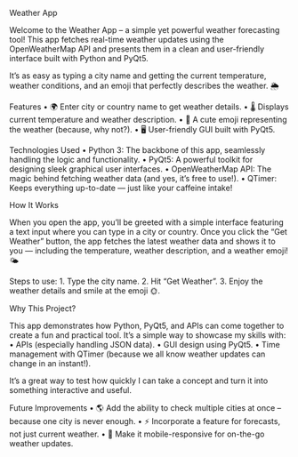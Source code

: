 Weather App

Welcome to the Weather App – a simple yet powerful weather forecasting tool! This app fetches real-time weather updates using the OpenWeatherMap API and presents them in a clean and user-friendly interface built with Python and PyQt5.

It’s as easy as typing a city name and getting the current temperature, weather conditions, and an emoji that perfectly describes the weather. 🌦️

Features
	•	🌍 Enter city or country name to get weather details.
	•	🌡️ Displays current temperature and weather description.
	•	🌈 A cute emoji representing the weather (because, why not?).
	•	🖥️ User-friendly GUI built with PyQt5.

Technologies Used
	•	Python 3: The backbone of this app, seamlessly handling the logic and functionality.
	•	PyQt5: A powerful toolkit for designing sleek graphical user interfaces.
	•	OpenWeatherMap API: The magic behind fetching weather data (and yes, it’s free to use!).
	•	QTimer: Keeps everything up-to-date — just like your caffeine intake!

How It Works

When you open the app, you’ll be greeted with a simple interface featuring a text input where you can type in a city or country. Once you click the “Get Weather” button, the app fetches the latest weather data and shows it to you — including the temperature, weather description, and a weather emoji! 🌤️

Steps to use:
	1.	Type the city name.
	2.	Hit “Get Weather”.
	3.	Enjoy the weather details and smile at the emoji 🌞.

Why This Project?

This app demonstrates how Python, PyQt5, and APIs can come together to create a fun and practical tool. It’s a simple way to showcase my skills with:
	•	APIs (especially handling JSON data).
	•	GUI design using PyQt5.
	•	Time management with QTimer (because we all know weather updates can change in an instant!).

It’s a great way to test how quickly I can take a concept and turn it into something interactive and useful.

Future Improvements
	•	🌎 Add the ability to check multiple cities at once – because one city is never enough.
	•	⚡ Incorporate a feature for forecasts, not just current weather.
	•	📱 Make it mobile-responsive for on-the-go weather updates.